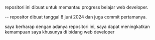 repositori ini dibuat untuk memantau progress belajar
web developer.

--
repositor dibuat tanggal 8 juni 2024
dan juga commit pertamanya.

saya berharap dengan adanya repositori ini, saya dapat
meningkatkan kemampuan saya khusunya di bidang web developer